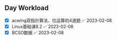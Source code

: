 ## Day Workload
- [x] acwing双指针算法、位运算的4道题 ✅ 2023-02-08
- [x] Linux基础课8.2 ✅ 2023-02-08
- [x] BCSO数据 ✅ 2023-02-08